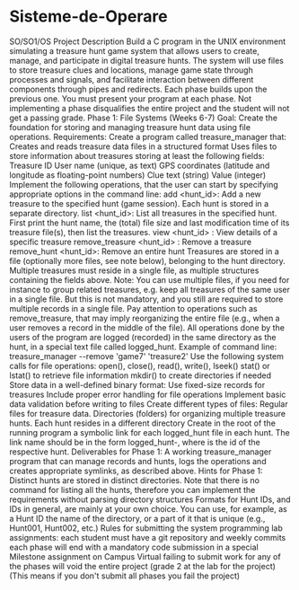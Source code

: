 # Sisteme-de-Operare
SO/SO1/OS Project Description
Build a C program in the UNIX environment simulating a treasure hunt game system that allows users to create, manage, and participate in digital treasure hunts. The system will use files to store treasure clues and locations, manage game state through processes and signals, and facilitate interaction between different components through pipes and redirects.
Each phase builds upon the previous one. You must present your program at each phase. Not implementing a phase disqualifies the entire project and the student will not get a passing grade.
Phase 1: File Systems (Weeks 6-7)
Goal: Create the foundation for storing and managing treasure hunt data using file operations.
Requirements:
Create a program called treasure_manager that:
Creates and reads treasure data files in a structured format
Uses files to store information about treasures storing at least the following fields:
Treasure ID
User name (unique, as text)
GPS coordinates (latitude and longitude as floating-point numbers)
Clue text (string)
Value (integer)
Implement the following operations, that the user can start by specifying appropriate options in the command line:
add <hunt_id>: Add a new treasure to the specified hunt (game session). Each hunt is stored in a separate directory.
list <hunt_id>: List all treasures in the specified hunt. First print the hunt name, the (total) file size and last modification time of its treasure file(s), then list the treasures.
view <hunt_id> <id>: View details of a specific treasure
remove_treasure <hunt_id> <id>: Remove a treasure 
remove_hunt <hunt_id>: Remove an entire hunt
Treasures are stored in a file (optionally more files, see note below), belonging to the hunt directory. Multiple treasures must reside in a single file, as multiple structures containing the fields above. Note: You can use multiple files, if you need for instance to group related treasures, e.g. keep all treasures of the same user in a single file. But this is not mandatory, and you still are required to store multiple records in a single file. Pay attention to operations such as remove_treasure, that may imply reorganizing the entire file (e.g., when a user removes a record in the middle of the file).
All operations done by the users of the program are logged (recorded) in the same directory as the hunt, in a special text file called logged_hunt.
Example of command line:
treasure_manager --remove 'game7' 'treasure2'
Use the following system calls for file operations:
open(), close(), read(), write(), lseek()
stat() or lstat() to retrieve file information
mkdir() to create directories if needed
Store data in a well-defined binary format:
Use fixed-size records for treasures
Include proper error handling for file operations
Implement basic data validation before writing to files
Create different types of files:
Regular files for treasure data.
Directories (folders) for organizing multiple treasure hunts. Each hunt resides in a different directory
Create in the root of the running program a symbolic link for each logged_hunt file in each hunt. The link name should be in the form logged_hunt-<ID>, where <ID> is the id of the respective hunt.
Deliverables for Phase 1:
A working treasure_manager program that can manage records and hunts, logs the operations and creates appropriate symlinks, as described above.
Hints for Phase 1:
Distinct hunts are stored in distinct directories. Note that there is no command for listing all the hunts, therefore you can implement the requirements without parsing directory structures
Formats for Hunt IDs, and IDs in general, are mainly at your own choice. You can use, for example, as a Hunt ID the name of the directory, or a part of it that is unique (e.g., Hunt001, Hunt002, etc.)
Rules for submitting the system programming lab assignments:
each student must have a git repository and weekly commits
each phase will end with a mandatory code submission in a special Milestone assignment on Campus Virtual
failing to submit work for any of the phases will void the entire project (grade 2 at the lab for the project) (This means if you don't submit all phases you fail the project)
